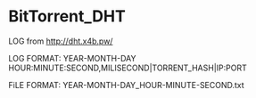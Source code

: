# BitTorrent_DHT
LOG from http://dht.x4b.pw/

LOG FORMAT:
YEAR-MONTH-DAY HOUR:MINUTE:SECOND,MILISECOND|TORRENT_HASH|IP:PORT

FiLE FORMAT:
YEAR-MONTH-DAY_HOUR-MINUTE-SECOND.txt

